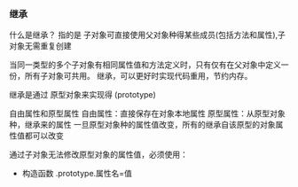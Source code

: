 ### 继承

什么是继承？
指的是 子对象可直接使用父对象种得某些成员(包括方法和属性),子对象无需重复创建

当同一类型的多个子对象有相同属性值和方法定义时，只有仅有在父对象中定义一份，所有子对象可共用。
继承，可以更好时实现代码重用，节约内存。

继承是通过 原型对象来实现得 (prototype)

自由属性和原型属性
自由属性：直接保存在对象本地属性
原型属性：从原型对象种，继承来的属性 一旦原型对象种的属性值改变，所有的继承自该原型的对象属性值都可以改变

通过子对象无法修改原型对象的属性值，必须使用：

- 构造函数 .prototype.属性名=值
